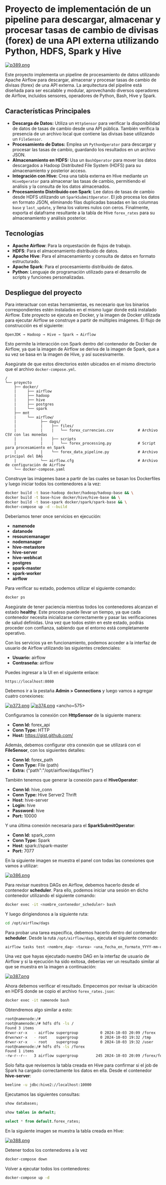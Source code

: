 # Proyecto de implementación de un pipeline para descargar, almacenar y procesar tasas de cambio de divisas (forex) de una API externa utilizando Python, HDFS, Spark y Hive

[![p389.png](https://i.postimg.cc/G2r1NDzk/p389.png)](https://postimg.cc/rdhbRKBm)

Este proyecto implementa un pipeline de procesamiento de datos utilizando Apache Airflow para descargar, almacenar y procesar tasas de cambio de divisas (forex) de una API externa. La arquitectura del pipeline está diseñada para ser escalable y modular, aprovechando diversos operadores de Airflow, incluidos sensores, operadores de Python, Bash, Hive y Spark.

## Características Principales

- **Descarga de Datos:** Utiliza un `HttpSensor` para verificar la disponibilidad de datos de tasas de cambio desde una API pública. También verifica la presencia de un archivo local que contiene las divisas base utilizando un `FileSensor`.
- **Procesamiento de Datos:** Emplea un `PythonOperator` para descargar y procesar las tasas de cambio, guardando los resultados en un archivo JSON.
- **Almacenamiento en HDFS:** Usa un `BashOperator` para mover los datos descargados a Hadoop Distributed File System (HDFS) para su almacenamiento y posterior acceso.
- **Integración con Hive:** Crea una tabla externa en Hive mediante un `HiveOperator` para almacenar las tasas de cambio, permitiendo el análisis y la consulta de los datos almacenados.
- **Procesamiento Distribuido con Spark**: Lee datos de tasas de cambio desde HDFS utilizando un `SparkSubmitOperator`. El job procesa los datos en formato JSON, eliminando filas duplicadas basadas en las columnas `base` y `last_update`, y llena los valores nulos con ceros. Finalmente, exporta el dataframe resultante a la tabla de Hive `forex_rates` para su almacenamiento y análisis posterior.

## Tecnologías

- **Apache Airflow**: Para la orquestación de flujos de trabajo.
- **HDFS**: Para el almacenamiento distribuido de datos.
- **Apache Hive**: Para el almacenamiento y consulta de datos en formato estructurado.
- **Apache Spark**: Para el procesamiento distribuido de datos.
- **Python**: Lenguaje de programación utilizado para el desarrollo de scripts y funciones personalizadas.

## Despliegue del proyecto

Para interactuar con estas herramientas, es necesario que los binarios correspondientes estén instalados en el mismo lugar donde está instalado Airflow. Este proyecto se ejecuta en Docker, y la imagen de Docker utilizada para ejecutar Airflow se construye a partir de múltiples imágenes. El flujo de construcción es el siguiente: 
```plaintext
OpenJDK → Hadoop → Hive → Spark → Airflow
```
Esto permite la interacción con Spark dentro del contenedor de Docker de Airflow, ya que la imagen de Airflow se deriva de la imagen de Spark, que a su vez se basa en la imagen de Hive, y así sucesivamente.

Asegúrate de que estos directorios estén ubicados en el mismo directorio que el archivo `docker-compose.yml`.

```plaintext
/
└── proyecto
    ├── docker/
    |     ├── airflow
    |     ├── hadoop
    |     ├── hive
    |     ├── postgres
    |     └── spark
    ├── mnt
    |     └── airflow/   
    |           ├── dags/  
    |           |    ├── files/
    |           |    |   └── forex_currencies.csv           # Archivo CSV con las monedas
    |           |    ├── scripts
    |           |    |   └── forex_processing.py            # Script para procesamiento en Spark
    |           |    └── forex_data_pipeline.py             # Archivo principal del DAG 
    |           └── airflow.cfg                             # Archivo de configuración de Airflow
    └── docker-compose.yaml  
```

Construye las imágenes base a partir de las cuales se basan los Dockerfiles y luego iniciar todos los contenedores a la vez:
```bash
docker build -t base-hadoop docker/hadoop/hadoop-base && \
docker build -t base-hive docker/hive/hive-base && \
docker build -t base-spark docker/spark/spark-base && \
docker-compose up -d --build
```

Deberíamos tener once servicios en ejecución: 

- **namenode**
- **datanode**
- **resourcemanager**
- **nodemanager**
- **hive-metastore**
- **hive-server**
- **hive-webhcat**
- **postgres**
- **spark-master**
- **spark-worker**
- **airflow**

Para verificar su estado, podemos utilizar el siguiente comando:

```bash
docker ps
```
Asegúrate de tener paciencia mientras todos los contenedores alcanzan el estado **healthy**. Este proceso puede llevar un tiempo, ya que cada contenedor necesita inicializarse correctamente y pasar las verificaciones de salud definidas. Una vez que todos estén en este estado, podrás proceder con confianza, sabiendo que el entorno está completamente operativo.

Con los servicios ya en funcionamiento, podemos acceder a la interfaz de usuario de Airflow utilizando las siguientes credenciales:

- **Usuario:** airflow
- **Contraseña:** airflow

Puedes ingresar a la UI en el siguiente enlace:

```plaintext
https://localhost:8080
```

Debemos ir a la pestaña **Admin > Connections** y luego vamos a agregar cuatro conexiones:

[![p373.png](https://i.postimg.cc/28TtzwBV/p373.png)](https://postimg.cc/KRkfftf2)
[![p374.png](https://i.postimg.cc/02ttgyLS/p374.png)](https://postimg.cc/JGk3ZM77) <ancho=575>

Configuramos la conexión con **HttpSensor** de la siguiente manera:

- **Conn Id:** forex_api
- **Conn Type:** HTTP
- **Host:** https://gist.github.com/

Además, debemos configurar otra conexión que se utilizará con el **FileSensor**, con los siguientes detalles:

- **Conn Id:** forex_path
- **Conn Type:** File (path)
- **Extra:** {"path":"/opt/airflow/dags/files"}

También tenemos que generar la conexión para el **HiveOperator**:

- **Conn Id:** hive_conn
- **Conn Type:** Hive Server2 Thrift
- **Host**: hive-server
- **Login:** hive
- **Password:** hive
- **Port:** 10000

Y una última conexión necesaria para el **SparkSubmitOperator**:

- **Conn Id:** spark_conn
- **Conn Type:** Spark
- **Host**: spark://spark-master
- **Port:** 7077

En la siguiente imagen se muestra el panel con todas las conexiones que vamos a utilizar:

[![p386.png](https://i.postimg.cc/0NhC2Ghw/p386.png)](https://postimg.cc/3yCGtG88)

Para revisar nuestros DAGs en Airflow, debemos hacerlo desde el contenedor **scheduler**. Para ello, podemos iniciar una sesión en dicho contenedor utilizando el siguiente comando:

```bash
docker exec -it <nombre_contenedor_scheduler> bash
```

Y luego dirigiendonos a la siguiente ruta:

```bash
cd /opt/airflow/dags
```

Para probar una tarea específica, debemos hacerlo dentro del contenedor **scheduler**. Desde la ruta `/opt/airflow/dags`, ejecuta el siguiente comando:

```bash
airflow tasks test <nombre_dag> <tarea> <una_fecha_en_formato_YYYY-mm-dd>
```

Una vez que hayas ejecutado nuestro DAG en la interfaz de usuario de Airflow y si la ejecución ha sido exitosa, deberías ver un resultado similar al que se muestra en la imagen a continuación:

[![p387.png](https://i.postimg.cc/1t6rgnZY/p387.png)](https://postimg.cc/vgYVkmTW)

Ahora debemos verificar el resultado. Empecemos por revisar la ubicación en HDFS donde se copio el archivo `forex_rates.json`:
```bash
docker exec -it namenode bash
```
Obtendremos algo similar a esto:
```bash
root@namenode:/#
root@namenode:/# hdfs dfs -ls /
Found 3 items
drwxr-xr-x   - airflow supergroup          0 2024-10-03 20:09 /forex
drwxrwxr-x   - root    supergroup          0 2024-10-03 19:32 /tmp
drwxr-xr-x   - root    supergroup          0 2024-10-03 19:32 /user
root@namenode:/# hdfs dfs -ls /forex
Found 1 items
-rw-r--r--   3 airflow supergroup        245 2024-10-03 20:09 /forex/forex_rates.json
``` 
Solo falta que revisemos la tabla creada en Hive para confirmar si el job de Spark ha cargado correctamente los datos en ella. Desde el contenedor **hive-server**:
```bash
beeline -u jdbc:hive2://localhost:10000
```
Ejecutamos las siguientes consultas:
```sql
show databases;
```  
```sql
show tables in default;
```  
```sql
select * from default.forex_rates;
```  
En la siguiente imagen se muestra la tabla creada en Hive:

[![p388.png](https://i.postimg.cc/L4DZxBv3/p388.png)](https://postimg.cc/23q66Ws1)

Detener todos los contenedores a la vez
```bash
docker-compose down
```
Volver a ejecutar todos los contenedores:
```bash
docker-compose up -d
```